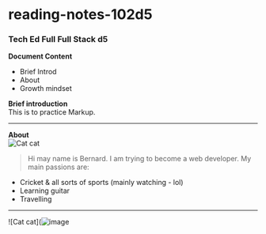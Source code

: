 # reading-notes-102d5
### Tech Ed Full  Full Stack d5  

**Document Content**  

- Brief Introd
- About
- Growth mindset

**Brief introduction**  
This is to practice Markup.   


----
**About**  
![Cat cat](![image]953.jpg) 
>Hi may name is Bernard. I am trying to become a web developer. My main passions are:

- Cricket & all sorts of sports (mainly watching - lol)
- Learning guitar
- Travelling  
---- 
![Cat cat](![image](https://github.com/bernardfernando/reading-notes-102d5/assets/135609352/a3c8c666-11fc-419a-a393-b8cdf5cc7713)  






